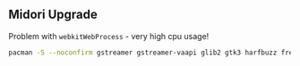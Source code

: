 Midori Upgrade
---

Problem with `webkitWebProcess` - very high cpu usage!
```sh
pacman -S --noconfirm gstreamer gstreamer-vaapi glib2 gtk3 harfbuzz freetype2 libsoup libgcrypt gpg-crypter libgpg-error
```
